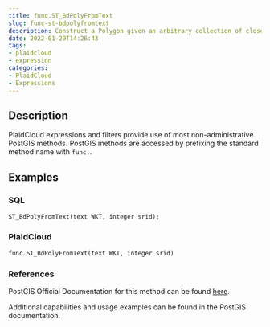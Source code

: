 ```yaml
---
title: func.ST_BdPolyFromText
slug: func-st-bdpolyfromtext
description: Construct a Polygon given an arbitrary collection of closed linestrings as a MultiLineString Well-Known text representation
date: 2022-01-29T14:26:43
tags:
- plaidcloud
- expression
categories:
- PlaidCloud
- Expressions
---
```



## Description


PlaidCloud expressions and filters provide use of most non-administrative PostGIS methods. PostGIS methods are accessed by prefixing the standard method name with `func.`.



## Examples


### SQL



```
ST_BdPolyFromText(text WKT, integer srid);
```


### PlaidCloud



```python
func.ST_BdPolyFromText(text WKT, integer srid)
```


### References


PostGIS Official Documentation for this method can be found [here](https://postgis.net/docs/manual-3.1/ST_BdPolyFromText.html).



Additional capabilities and usage examples can be found in the PostGIS documentation.

